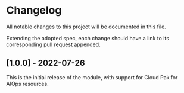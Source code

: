 # Changelog

All notable changes to this project will be documented in this file.

Extending the adopted spec, each change should have a link to its
corresponding pull request appended.

## [1.0.0] - 2022-07-26

This is the initial release of the module, with support for Cloud Pak for AIOps resources.
